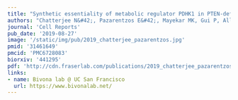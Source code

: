 ```yaml
---
title: "Synthetic essentiality of metabolic regulator PDHK1 in PTEN-deficient cells and cancers"
authors: "Chatterjee N&#42;, Pazarentzos E&#42;, Mayekar MK, Gui P, Allegakoen DV, Hrustanovic G, Olivas V, Lin L, Verschueren E, Johnson JR, Hofree M, Yan JJ, Newton BW, Dollen JV, Earnshaw CH, Flanagan J, Chan E, Asthana S, Ideker T, Wu W, Suzuki J, **Barad BA**, Kirichok Y, **Fraser JS**, Weiss WA, Krogan NJ, Tulpule A, Sabnis AJ, Bivona TG"
journal: 'Cell Reports'
pub_date: '2019-08-27'
image: '/static/img/pub/2019_chatterjee_pazarentzos.jpg'
pmid: '31461649'
pmcid: 'PMC6728083'
biorxiv: '441295'
pdf: 'http://cdn.fraserlab.com/publications/2019_chatterjee_pazarentzos.pdf'
links:
- name: Bivona lab @ UC San Francisco
  url: https://www.bivonalab.net/
---
```

